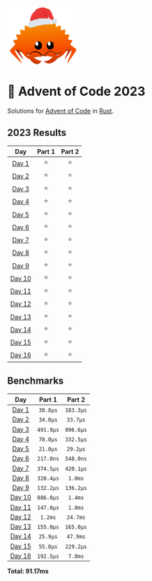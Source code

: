 <img src="./.assets/christmas_ferris.png" width="164">

# 🎄 Advent of Code 2023

Solutions for [Advent of Code](https://adventofcode.com/) in [Rust](https://www.rust-lang.org/).

<!--- advent_readme_stars table --->
## 2023 Results

| Day | Part 1 | Part 2 |
| :---: | :---: | :---: |
| [Day 1](https://adventofcode.com/2023/day/1) | ⭐ | ⭐ |
| [Day 2](https://adventofcode.com/2023/day/2) | ⭐ | ⭐ |
| [Day 3](https://adventofcode.com/2023/day/3) | ⭐ | ⭐ |
| [Day 4](https://adventofcode.com/2023/day/4) | ⭐ | ⭐ |
| [Day 5](https://adventofcode.com/2023/day/5) | ⭐ | ⭐ |
| [Day 6](https://adventofcode.com/2023/day/6) | ⭐ | ⭐ |
| [Day 7](https://adventofcode.com/2023/day/7) | ⭐ | ⭐ |
| [Day 8](https://adventofcode.com/2023/day/8) | ⭐ | ⭐ |
| [Day 9](https://adventofcode.com/2023/day/9) | ⭐ | ⭐ |
| [Day 10](https://adventofcode.com/2023/day/10) | ⭐ | ⭐ |
| [Day 11](https://adventofcode.com/2023/day/11) | ⭐ | ⭐ |
| [Day 12](https://adventofcode.com/2023/day/12) | ⭐ | ⭐ |
| [Day 13](https://adventofcode.com/2023/day/13) | ⭐ | ⭐ |
| [Day 14](https://adventofcode.com/2023/day/14) | ⭐ | ⭐ |
| [Day 15](https://adventofcode.com/2023/day/15) | ⭐ | ⭐ |
| [Day 16](https://adventofcode.com/2023/day/16) | ⭐ | ⭐ |
<!--- advent_readme_stars table --->

<!--- benchmarking table --->
## Benchmarks

| Day | Part 1 | Part 2 |
| :---: | :---: | :---:  |
| [Day 1](./src/bin/01.rs) | `30.8µs` | `183.3µs` |
| [Day 2](./src/bin/02.rs) | `34.0µs` | `33.7µs` |
| [Day 3](./src/bin/03.rs) | `491.9µs` | `896.6µs` |
| [Day 4](./src/bin/04.rs) | `78.0µs` | `332.5µs` |
| [Day 5](./src/bin/05.rs) | `21.0µs` | `29.2µs` |
| [Day 6](./src/bin/06.rs) | `217.0ns` | `548.0ns` |
| [Day 7](./src/bin/07.rs) | `374.5µs` | `420.1µs` |
| [Day 8](./src/bin/08.rs) | `320.4µs` | `1.0ms` |
| [Day 9](./src/bin/09.rs) | `132.2µs` | `136.2µs` |
| [Day 10](./src/bin/10.rs) | `886.0µs` | `1.4ms` |
| [Day 11](./src/bin/11.rs) | `147.0µs` | `1.8ms` |
| [Day 12](./src/bin/12.rs) | `1.2ms` | `24.7ms` |
| [Day 13](./src/bin/13.rs) | `155.0µs` | `165.0µs` |
| [Day 14](./src/bin/14.rs) | `25.9µs` | `47.9ms` |
| [Day 15](./src/bin/15.rs) | `55.0µs` | `229.2µs` |
| [Day 16](./src/bin/16.rs) | `192.5µs` | `7.8ms` |

**Total: 91.17ms**
<!--- benchmarking table --->
